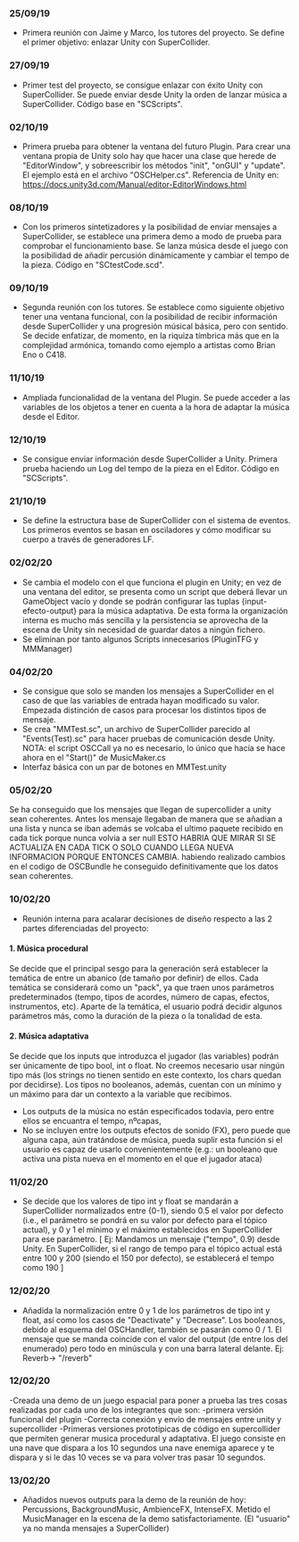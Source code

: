 ### 25/09/19
- Primera reunión con Jaime y Marco, los tutores del proyecto. Se define el primer objetivo: 
enlazar Unity con SuperCollider.

### 27/09/19
- Primer test del proyecto, se consigue enlazar con éxito Unity con SuperCollider. Se puede enviar
desde Unity la orden de lanzar música a SuperCollider. Código base en "SCScripts".

### 02/10/19
- Primera prueba para obtener la ventana del futuro Plugin.
Para crear una ventana propia de Unity solo hay que hacer una clase que herede de "EditorWindow",
y sobreescribir los métodos "init", "onGUI" y "update". El ejemplo está en el archivo "OSCHelper.cs".
Referencia de Unity en: https://docs.unity3d.com/Manual/editor-EditorWindows.html

### 08/10/19
- Con los primeros sintetizadores y la posibilidad de enviar mensajes a SuperCollider, se establece
una primera demo a modo de prueba para comprobar el funcionamiento base. Se lanza música desde el juego
con la posibilidad de añadir percusión dinámicamente y cambiar el tempo de la pieza. 
Código en "SCtestCode.scd".

### 09/10/19 
- Segunda reunión con los tutores. Se establece como siguiente objetivo tener una ventana funcional, 
con la posibilidad de recibir información desde SuperCollider y una progresión músical básica, pero 
con sentido. Se decide enfatizar, de momento, en la riquiza tímbrica más que en la complejidad
armónica, tomando como ejemplo a artistas como Brian Eno o C418.

### 11/10/19
- Ampliada funcionalidad de la ventana del Plugin. Se puede acceder a las variables de los objetos
a tener en cuenta a la hora de adaptar la música desde el Editor.

### 12/10/19
- Se consigue enviar información desde SuperCollider a Unity. Primera prueba haciendo un Log del tempo
de la pieza en el Editor.
Código en "SCScripts".

### 21/10/19
- Se define la estructura base de SuperCollider con el sistema de eventos. Los primeros eventos se basan
en osciladores y cómo modificar su cuerpo a través de generadores LF. 

### 02/02/20
- Se cambia el modelo con el que funciona el plugin en Unity; en vez de una ventana del editor, se presenta como un 
script que deberá llevar un GameObject vacío y donde se podrán configurar las tuplas {input-efecto-output} para 
la música adaptativa. De esta forma la organización interna es mucho más sencilla y la persistencia se 
aprovecha de la escena de Unity sin necesidad de guardar datos a ningún fichero.
- Se eliminan por tanto algunos Scripts innecesarios (PluginTFG y MMManager)

### 04/02/20
- Se consigue que solo se manden los mensajes a SuperCollider en el caso de que las variables de entrada
hayan modificado su valor. Empezada distinción de casos para procesar los distintos tipos de mensaje.
- Se crea "MMTest.sc", un archivo de SuperCollider parecido al "Events(Test).sc" para hacer pruebas 
de comunicación desde Unity. NOTA: el script OSCCall ya no es necesario, lo único que hacía se hace ahora en 
el "Start()" de MusicMaker.cs
- Interfaz básica con un par de botones en MMTest.unity

### 05/02/20
Se ha conseguido que los mensajes que llegan de supercollider a unity sean coherentes. Antes los mensaje llegaban 
de manera que se añadian a una lista y nunca se iban además se volcaba el ultimo paquete recibido en cada tick porque
nunca volvia a ser null ESTO HABRIA QUE MIRAR SI SE ACTUALIZA EN CADA TICK O SOLO CUANDO LLEGA NUEVA INFORMACION PORQUE 
ENTONCES CAMBIA. habiendo realizado cambios en el codigo de OSCBundle he conseguido definitivamente que los datos sean coherentes.

### 10/02/20
- Reunión interna para acalarar decisiones de diseño respecto a las 2 partes diferenciadas del proyecto:

#### 1. Música procedural 
Se decide que el principal sesgo para la generación será establecer la temática de entre 
un abanico (de tamaño por definir) de ellos. Cada temática se considerará como un "pack", ya que traen unos parámetros predeterminados
(tempo, tipos de acordes, número de capas, efectos, instrumentos, etc). Aparte de la temática, el usuario podrá 
decidir algunos parámetros más, como la duración de la pieza o la tonalidad de esta.

#### 2. Música adaptativa
Se decide que los inputs que introduzca el jugador (las variables) podrán ser únicamente de tipo
bool, int o float. No creemos necesario usar ningún tipo más (los strings no tienen sentido en este contexto, los chars
quedan por decidirse). Los tipos no booleanos, además, cuentan con un mínimo y un máximo para dar un contexto a la variable que recibimos.
- Los outputs de la música no están especificados todavía, pero entre ellos se encuantra el tempo, nºcapas, 
- No se incluyen entre los outputs efectos de sonido (FX), pero puede que alguna capa, aún tratándose de música, pueda suplir esta función
si el usuario es capaz de usarlo convenientemente (e.g.: un booleano que activa una pista nueva en el momento en el que el jugador ataca)

### 11/02/20
- Se decide que los valores de tipo int y float se mandarán a SuperCollider normalizados entre {0-1},
siendo 0.5 el valor por defecto (i.e., el parámetro se pondrá en su valor por defecto para el tópico actual), 
y 0 y 1 el mínimo y el máximo establecidos en SuperCollider para ese parámetro.
[ Ej: Mandamos un mensaje ("tempo", 0.9) desde Unity. En SuperCollider, si el rango de tempo para el tópico actual está entre 100 y 200
(siendo el 150 por defecto), se establecerá el tempo como 190 ]

### 12/02/20
- Añadida la normalización entre 0 y 1 de los parámetros de tipo int y float, así como los casos de "Deactivate" y "Decrease".
Los booleanos, debido al esquema del OSCHandler, también se pasarán como 0 / 1. El mensaje que se manda coincide con el valor
del output (de entre los del enumerado) pero todo en minúscula y con una barra lateral delante. Ej: Reverb-> "/reverb"


### 12/02/20
-Creada una demo de un juego espacial para poner a prueba las tres cosas realizadas por cada uno de los integrantes que son:
	-primera versión funcional del plugin
	-Correcta conexión y envío de mensajes entre unity y supercollider 
	-Primeras versiones prototípicas de código en supercollider que permiten generar musica procedural y adaptativa.
El juego consiste en una nave que dispara a los 10 segundos una nave enemiga aparece y te dispara y si le das 10 veces se va para 
volver tras pasar 10 segundos.


### 13/02/20
- Añadidos nuevos outputs para la demo de la reunión de hoy: Percussions, BackgroundMusic, AmbienceFX, IntenseFX.
Metido el MusicManager en la escena de la demo satisfactoriamente. (El "usuario" ya no manda mensajes a SuperCollider)